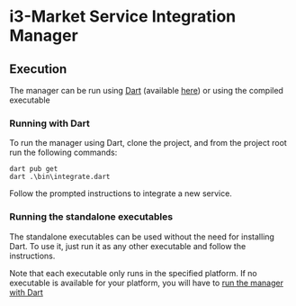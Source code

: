 # i3-Market Service Integration Manager

## Execution

The manager can be run using [Dart](https://dart.dev) (available [here](https://dart.dev/get-dart)) or using the compiled executable

### Running with Dart

To run the manager using Dart, clone the project, and from the project root run the following commands:

```shell script
dart pub get
dart .\bin\integrate.dart
```

Follow the prompted instructions to integrate a new service.

### Running the standalone executables

The standalone executables can be used without the need for installing Dart. To use it, just run it as any other executable and follow the instructions.

Note that each executable only runs in the specified platform. If no executable is available for your platform, you will have to [run the manager with Dart](#running-with-dart)